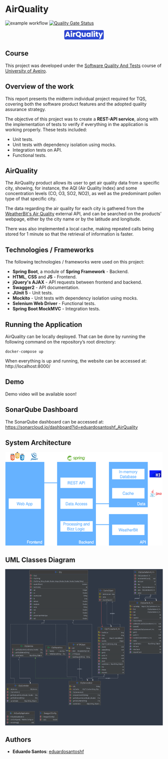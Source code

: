 # AirQuality

![example workflow](https://github.com/eduardosantoshf/TQSIndividualProject/actions/workflows/main.yml/badge.svg)
[![Quality Gate Status](https://sonarcloud.io/api/project_badges/measure?project=eduardosantoshf_AirQuality&metric=alert_status)](https://sonarcloud.io/dashboard?id=eduardosantoshf_AirQuality)

<p align="center">
    <img style="height: 30px" src="./images/AirQuality_logo.png">
</p>

## Course
This project was developed under the [Software Quality And Tests](https://www.ua.pt/en/uc/8109) course of [University of Aveiro](https://www.ua.pt/).

## Overview of the work

This report presents the midterm individual project required for TQS, covering both the software product features and the adopted quality assurance strategy.

The objective of this project was to create a **REST-API service**, along with the implementation of tests to verify if everything in the application is working properly. These tests included:
* Unit tests.
* Unit tests with dependency isolation using mocks.
* Integration tests on API.
* Functional tests.

## AirQuality

The AirQuality product allows its user to get air quality data from a specific city, showing, for instance, the AQI (Air Quality Index) and some concentration levels (CO, O3, SO2, NO2), as well as the predominant pollen type of that specific city.

The data regarding the air quality for each city is gathered from the [WeatherBit's Air Quality](https://www.weatherbit.io/api/airquality-current) external API, and can be searched on the products’ webpage, either by the city name or by the latitude and longitude.

There was also implemented a local cache, making repeated calls being stored for 1 minute so that the retrieval of information is faster.

## Technologies / Frameworks

The following technologies / frameworks were used on this project:
* **Spring Boot**, a module of **Spring Framework** - Backend.
* **HTML**, **CSS** and **JS** - Frontend.
* **jQuery's AJAX** - API requests between frontend and backend.
* **Swagger2** - API documentation.
* **JUnit 5** - Unit tests.
* **Mockito** - Unit tests with dependency isolation using mocks.
* **Selenium Web Driver** - Functional tests.
* **Spring Boot MockMVC** - Integration tests.

## Running the Application

AirQuality can be locally deployed. That can be done by running the following command on the repository’s root directory: 

```shell
docker-compose up
```

When everything is up and running, the website can be accessed at: http://localhost:8000/

## Demo

Demo video will be available soon!

## SonarQube Dashboard

The SonarQube dashboard can be accessed at: https://sonarcloud.io/dashboard?id=eduardosantoshf_AirQuality

## System Architecture
<p align="center">
    <img style="height: 300px" src="./images/AirQuality_architecture.png">
</p>

## UML Classes Diagram
<p align="center">
    <img style="height: 500px" src="./images/UML_classes_diagram.png">
</p>

## Authors
* **Eduardo Santos**: [eduardosantoshf](https://github.com/eduardosantoshf)